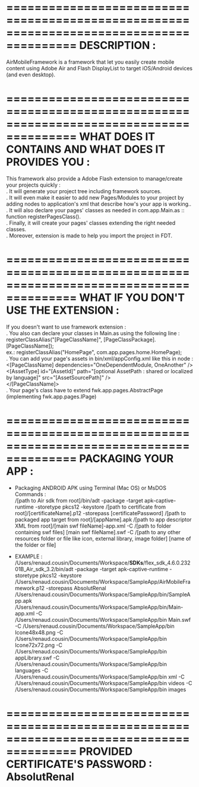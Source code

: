 ========================================================================================
DESCRIPTION :
========================================================================================

AirMobileFramework is a framework that let you easily create mobile content using Adobe Air and Flash DisplayList to target iOS/Android devices (and even desktop).

========================================================================================
WHAT DOES IT CONTAINS AND WHAT DOES IT PROVIDES YOU :
========================================================================================
This framework also provide a Adobe Flash extension to manage/create your projects quickly :  
. It will generate your project tree including framework sources.  
. It will even make it easier to add new Pages/Modules to your project by adding nodes to application's xml that describe how's your app is working..  
. It will also declare your pages' classes as needed in com.app.Main.as :: function registerPagesClass().  
. Finally, it will create your pages' classes extending the right needed classes.  
. Moreover, extension is made to help you import the project in FDT.  

========================================================================================
WHAT IF YOU DON'T USE THE EXTENSION :
========================================================================================

If you doesn't want to use framework extension :  
. You also can declare your classes in Main.as using the following line :  
	registerClassAlias("[PageClassName]", [PageClassPackage].[PageClassName]);  
	ex.: registerClassAlias("HomePage", com.app.pages.home.HomePage);  
. You can add your page's assets in bin/xml/appConfig.xml like this in <pages> node :  
	<[PageClassName] dependencies="OneDependentModule, OneAnother" />  
		<[AssetType] id="[AssetId]" path="[optional AssetPath : shared or localized by language]" src="[AssetSourcePath]" />  
	</[PageClassName]>  
. Your page's class have to extend fwk.app.pages.AbstractPage (implementing fwk.app.pages.IPage)  

========================================================================================
PACKAGING YOUR APP :
========================================================================================

- Packaging ANDROID APK using Terminal (Mac OS) or MsDOS Commands :  
/[path to Air sdk from root]/bin/adt -package -target apk-captive-runtime -storetype pkcs12 -keystore /[path to certificate from root]/[certificateName].p12 -storepass [certificatePassword] /[path to packaged app target from root]/[appName].apk /[path to app descriptor XML from root]/[main swf fileName]-app.xml -C /[path to folder containing swf files] [main swf fileName].swf -C /[path to any other resources folder or file like icon, external library, image folder] [name of the folder or file]  
  
  
- EXAMPLE :  
/Users/renaud.cousin/Documents/Workspace/__SDKs__/flex_sdk_4.6.0.23201B_Air_sdk_3.2/bin/adt -package -target apk-captive-runtime -storetype pkcs12 -keystore /Users/renaud.cousin/Documents/Workspace/SampleApp/AirMobileFramework.p12 -storepass AbsolutRenal /Users/renaud.cousin/Documents/Workspace/SampleApp/bin/SampleApp.apk /Users/renaud.cousin/Documents/Workspace/SampleApp/bin/Main-app.xml -C /Users/renaud.cousin/Documents/Workspace/SampleApp/bin Main.swf -C /Users/renaud.cousin/Documents/Workspace/SampleApp/bin Icone48x48.png -C /Users/renaud.cousin/Documents/Workspace/SampleApp/bin Icone72x72.png -C /Users/renaud.cousin/Documents/Workspace/SampleApp/bin appLibrary.swf -C /Users/renaud.cousin/Documents/Workspace/SampleApp/bin languages -C /Users/renaud.cousin/Documents/Workspace/SampleApp/bin xml -C /Users/renaud.cousin/Documents/Workspace/SampleApp/bin videos -C /Users/renaud.cousin/Documents/Workspace/SampleApp/bin images  

========================================================================================
PROVIDED CERTIFICATE'S PASSWORD : AbsolutRenal
========================================================================================
